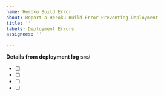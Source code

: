 ```yaml
---
name: Heroku Build Error
about: Report a Heroku Build Error Preventing Deployment
title: ''
labels: Deployment Errors
assignees: ''

---
```


**Details from deployment log**
src/

- [ ]  
- [ ]  
- [ ]  
- [ ]
